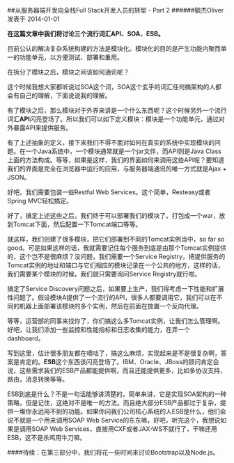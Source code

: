 ##从服务器端开发向全栈Full Stack开发人员的转型 - Part 2
######毓杰Oliver 发表于 2014-01-01

__在这篇文章中我们将讨论三个流行词汇API、SOA、ESB。__

目前公认的解决复杂系统构建的方法是模块化。模块化的目的是产生功能内聚而单一的功能单元，以方便测试、部署和重用。

在拆分了模块之后，模块之间该如何通讯呢？

这个时候我想大家都听说过SOA这个词，SOA这个玄乎的词汇任何搞架构的人都会有自己的理解，下面说说我的理解。

有了模块之后，那么模块对于外界来讲是一个什么东西呢？这个时候另外一个流行词汇**API**闪亮登场了。所以我们可以如下定义模块：模块是一个功能单元，通过对外暴露API来提供服务。

有了上述抽象的定义，接下来我们不得不面对如何在真实的系统中实现模块的问题。在一个Java系统中，一个模块通常就是一个jar文件，而API则是Java Class上面的方法构成。等等，如果是这样，我们的界面如何来调用这些API呢？要知道我们的界面是完全在浏览器中运行的应用，与服务器端通讯的唯一方式就是Ajax + JSON。

好吧，我们需要包装一些Restful Web Services。这个简单，Resteasy或者Spring MVC轻松搞定。

好了，搞定上述这些之后，我们终于可以部署我们的模块了。打包成一个war，放到Tomcat下面，然后配置一下Tomcat端口等等。

<!--more-->

就这样，我们创建了很多模块，把它们部署到不同的Tomcat实例当中，so far so good。可是如果这样的话，我就需要记住每个服务到底是由那个Tomcat实例提供的，这个岂不是很麻烦？没问题，我们需要一个Service Registry，把提供服务的Tomcat实例的地址和端口与它们相应的模块记录在一个公共的地方，这样的话，我们需要某个模块的时候，我们就只需要询问Service Registry就行啦。

搞定了Service Discovery问题之后，如果要上生产，我们得考虑一下性能和扩展性问题了。假设模块A提供了一个流行的API，很多人都要调用它，我们可以在不同的机器上面部署该模块的多个实例，然后在前面在放置一个反向代理。

等等，运营部的同事来找你了，你们搞这么多Tomcat实例，让我们怎么管理啊。好吧，让我们添加一些监控和性能指标和日志收集的能力，在弄一个dashboard。

写到这里，估计很多朋友都在嘀咕了，搞这么麻烦，实现起来是不是很复杂啊，答案是肯定的。**ESB**这个东西该闪亮登场了。IBM、Oracle、JBoss的顾问肯定会说，这些需求我们的ESB产品都能提供啊，而且还能提供更多，比如多协议支持，路由，消息转换等等。

ESB到底是什么？不是一句话能够讲清楚的，简单来讲，它是实现SOA架构的一种策略，但是记住，这绝对不是唯一的方法。而且绝大部分ESB产品都过于复杂，提供一堆你永远用不到的功能。如果你问我们公司核心系统的人ESB是什么，他们会说不就是一个用来调用SOAP Web Service的东东嘛，好吧，听完这个，我想说如果是调用SOAP Web Services，直接用CXF或者JAX-WS不就行了，干嘛还用ESB，这不是杀鸡用牛刀嘛。

####待续：在第三部分中，我们将花一些时间来讨论Bootstrap以及Node.js。

